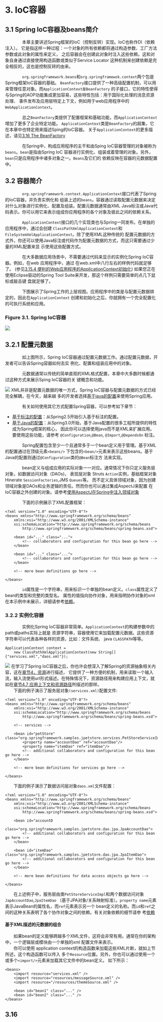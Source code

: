 # 3. IoC容器
## 3.1 Spring IoC容器及beans简介

　　　　本章主要讲述Spring框架的IoC（控制反转）实现。IoC也称作DI（依赖注入）。
    它是指这样一种过程：一个对象的所有依赖都将通过构造参数、工厂方法参数或此对象的属性来定义，
    之后容器会在创建此对象时注入这些依赖。这和对象自身通过直接使用构造函数或类似于Service Locator
    这种机制来创建依赖是完全相反的，这也是控制反转的由来。

　　　　`org.springframework.beans`和`org.springframewok.context`两个包是Spring框架IoC容器的基础。
    `BeanFactory`接口提供了一种高级配置机制，可以用来管理任意对象。而`ApplicationContext是BeanFactory`
    的子接口，它的特性使得与Spring的AOP功能集成更加容易，这些特性包括：用于国际化处理的消息资源处理、
    事件发布及应用层特定上下文，例如用于web应用程序中的`WebApplicationContext`。

　　　　总之`BeanFactory`类提供了配置框架和基础功能，而`ApplicationContext`增加了更多了企业特定功能。
    `ApplicationContext`类是`BeanFactory`的超集，它在本章中也特定用来描述Sping的IoC容器。
	关于`ApplicationContext`的更多描述，请见[3.16 The BeanFactory](#316)

　　　　在Spring中，构成应用程序的主干和由Sping IoC容器管理的对象被称为`beans`。`bean`是指由Spring 
	IoC 容器进行实例化、组装或着管理的对象。另外，`bean`只是应用程序中诸多对象之一。`Beans`及它们的
	依赖反映在容器的元数据配置中。
## 3.2 容器简介

　　　　`org.springframework.context.ApplicationContext`接口代表了Spring的IoC容器，并负责实例化和
	组装上述的`beans`。容器通过读取配置元数据来决定对什么对象进行实例化、配置及组装。配置元数据通常由XML
	Java标注或Java代码表示。你可以用它来表示组成你应用程序的各个对象及彼此之间的依赖关系。

　　　　`ApplicationContext`接口的几个实现类也与Spring一同发布。在单独的应用程序中，通过会创建
	`ClassPathXmlApplicationContext`和`FileSystemXmlApplicationContext`。除了使用XML这种传统的
	配置元数据的方式外，你还可以使用Java标注或代码作为配置元数据的方式，而这只需要通过少量的XML配置来显
	示使用这些配置方式。

　　　　在大多数据应用场景中，不需要通过代码来显示的实例化Spring IoC容器。例如，在web 应用程序中，通过
    在web.xml中八行左右的样例代码就足够了。
        (参见[3.15.4 便利的Web应用程序的ApplicationContext初始化](#3154))
        如果您正在使用Eclipse驱动的Spring Tool Suite来开发，那这个样例只需要简单的点几下鼠标或敲击键
    盘就足够了。

　　　　下图展示了Spring工作的上层视图。应用程序中的类是与配置元数据绑定的，因此在`ApplicationContext`
    创建和初始化之后，你就拥有一个完全配置化的可执行系统和应用。
### Figure 3.1. Spring IoC容器
![][figure31]

## 3.2.1 配置元数据

　　　　如上图所示，Spring IoC容器通过配置元数据工作。通过配置元数据，开发者可以告诉Spring容器如何去实
    例化、配置和组装应用中的对象。

　　　　元数据通常以传统的简单直观的XML格式配置，本章中大多数时候都通过这种方式来展示Sping IoC容器的关
    键概念和功能。

![][note] XML并非是配置元数据的唯一方式，Spring IoC容器与配置元数据的方式已经完全解耦，在今天，越来越
    多的开发者选择[基于java的配置](#312)来使用Spring应用。

　　　　有关如何使用其它方式配置Spring容器，可以参考如下章节：

* [基于标注的配置](#39)：从Spring2.5开始引入基于标注的配置。
* [基于Java的配置](#312)：从Spring3.0开始，基于Java配置的很多工程所提供的特性成为Spring框架的核心，
因此你可以选择使用java而不是XML来扩展应用。要使用这些功能，请参考
`@Configuration`,`@Bean`, `@Import`,`@DependsOn` 标注。

　　　　Spring配置包含至少一个且通常多于一个bean定义用于管理。基于XML的配置通过在顶级元素`<beans/>`
    下包含的`<bean/>`元素来表示这些beans。基于Java的配置则通过`@Configuration`类的`@Bean`标注方
    法来实现。

　　　　bean定义与组成应用的实际对象一一对应。通常情况下你只定义服务层对象，如数据访问对象（DAOs)，
    表现层对象 Struts `Action`实例，基础框架对象 Hinerate `SessionFactories`,JMS `Queues`等。
    而不定义具体领域对象，因为创建领域对象是DAOs和业务逻辑的责任。然而你也可以通过集成AspectJ来配置
    在IoC容器之外创建的对象。请参考[使用AspectJ在Spring中注入领域对象](#781)

　　　　下面的示例展示了XML配置框架：

```
<?xml version="1.0" encoding="UTF-8"?>
<beans xmlns="http://www.springframework.org/schema/beans"
	xmlns:xsi="http://www.w3.org/2001/XMLSchema-instance"
	xsi:schemaLocation="http://www.springframework.org/schema/beans
		http://www.springframework.org/schema/beans/spring-beans.xsd">

	<bean id="..." class="...">
		<!-- collaborators and configuration for this bean go here -->
	</bean>

	<bean id="..." class="...">
		<!-- collaborators and configuration for this bean go here -->
	</bean>

	<!-- more bean definitions go here -->

</beans>
```

　　　　`id`属性是一个字符串，用来标识一个单独的bean定义。`class`属性定义了bean的类型和完整的类型名。
属性的值指向协作对象，用来指明协作对象的xml在本示例中未展示，详细请参考[依赖](#34)。

### 3.2.2 实例化容器

　　　　实例化Spring IoC容器非常简单。`ApplicationContext`的构建参数中的path或paths实际上就是
    资源字符串，容器使用它来加载配置元数据。这些资源字符串可以代表各种各样的资源，比如：文件系统、
    java `CLASSPATH`等等。

```
ApplicationContext context =  
    new ClassPathXmlApplicationContext(new String[]{"services.xml","daos.xml"});
```  

![][note] 在学习了Spring IoC容器之后，你也许会想深入了解Spring的资源抽象相关内容，这在[章节4，资源](#4)进行描述，
    它提供了一种方便的机制，用来读取一个输入流，输入流使用url形式描述。在特殊情况下，资源路径用来构建应用上下文，就
    如在[章节4.7 应用上下文和资源路径](#47)所描述的那样。  
　　下面的例子演示了服务层对象`(services.xml)`配置文件:
```
<?xml version="1.0" encoding="UTF-8"?>
<beans xmlns="http://www.springframework.org/schema/beans"
	xmlns:xsi="http://www.w3.org/2001/XMLSchema-instance"
	xsi:schemaLocation="http://www.springframework.org/schema/beans
		http://www.springframework.org/schema/beans/spring-beans.xsd">

	<!-- services -->

	<bean id="petStore" class="org.springframework.samples.jpetstore.services.PetStoreServiceImpl">
		<property name="accountDao" ref="accountDao"/>
		<property name="itemDao" ref="itemDao"/>
		<!-- additional collaborators and configuration for this bean go here -->
	</bean>

	<!-- more bean definitions for services go here -->

</beans>
```  

　　下面的例子演示了数据访问层对象`daos.xml`文件配置：
```
<?xml version="1.0" encoding="UTF-8"?>
<beans xmlns="http://www.springframework.org/schema/beans"
	xmlns:xsi="http://www.w3.org/2001/XMLSchema-instance"
	xsi:schemaLocation="http://www.springframework.org/schema/beans
		http://www.springframework.org/schema/beans/spring-beans.xsd">

	<bean id="accountD
		class="org.springframework.samples.jpetstore.dao.jpa.JpaAccountDao">
		<!-- additional collaborators and configuration for this bean go here -->
	</bean>

	<bean id="itemDao" class="org.springframework.samples.jpetstore.dao.jpa.JpaItemDao">
		<!-- additional collaborators and configuration for this bean go here -->
	</bean>

	<!-- more bean definitions for data access objects go here -->

</beans>
```  
　　在上述例子中，服务层由类`PetStoreServiceImpl`和两个数据访问对象`JapAccountDao`,`JpaItemDao`
    （基于JPA对象/关系映射标准）。`property name`元素表示JavaBean的属性名，而`ref`元素表示另一个
    bean定义的名称。而`id`和`ref`之间的这种关系表明了各个协作对象之间的依赖。有关对象依赖的细节请参
    考[依赖](#34)  

#### 基于XML描述的元数据的组合

　　如果bean的定义能够跨越多个XML文件，这将会非常有用。通常在你的架构中，一个逻辑层或模块由一个单独的xml
    配置文件来表示。  
　　你可以使用 application context的构造函数来加载这些XML片断，就如上节所述，这个构造函数可以传入
    多个`Resource`位置。另外，你也可以通过使用一个或多个`<import/>`元素来加载其它文件中的bean定义。
    如下所示：

```
<beans>
    <import resource="services.xml" />
    <import resource="resources/messageSource.xml" />
    <import resource="/resources/themeSource.xml" />

    <bean id="bean1" class="..." />
    <bean id="bean2" class="..." />
</beans>
```
## 3.16
    		


[figure31]:src/docs/images/container-magic.png
[note]:src/docs/images/note.png